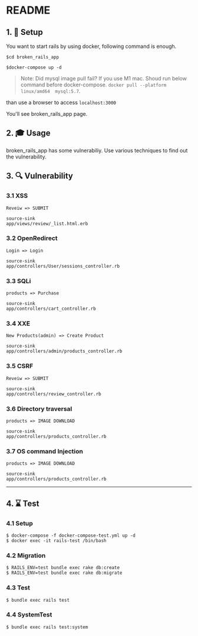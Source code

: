 # README
## 1. 🚀 Setup
You want to start rails by using docker, following command is enough.

```
$cd broken_rails_app

$docker-compose up -d
```

> Note: Did mysql image pull fail? If you use M1 mac. Shoud run below command before docker-compose.
`docker pull --platform linux/amd64  mysql:5.7`.

than use a browser to access ``localhost:3000``

You'll see broken_rails_app page.


## 2. 🎓 Usage
broken_rails_app has some vulnerabiliy. Use various techniques to find out the vulnerability.


## 3. 🔍 Vulnerability


### 3.1 XSS   
  
```
Reveiw => SUBMIT

source-sink
app/views/review/_list.html.erb
```

### 3.2 OpenRedirect  
```
Login => Login

source-sink  
app/controllers/User/sessions_controller.rb
```

### 3.3 SQLi  
```
products => Purchase

source-sink  
app/controllers/cart_controller.rb
```

### 3.4 XXE
```
New Products(admin) => Create Product

source-sink  
app/controllers/admin/products_controller.rb
```

### 3.5 CSRF    
 ```
Reveiw => SUBMIT

source-sink  
app/controllers/review_controller.rb
```

### 3.6 Directory traversal 
 ```
products => IMAGE DOWNLOAD

source-sink  
app/controllers/products_controller.rb
```

### 3.7 OS command Injection
 ```
products => IMAGE DOWNLOAD

source-sink  
app/controllers/products_controller.rb
```
___


## 4. ⌛ Test

### 4.1 Setup

```
$ docker-compose -f docker-compose-test.yml up -d
$ docker exec -it rails-test /bin/bash
```

### 4.2 Migration

```
$ RAILS_ENV=test bundle exec rake db:create
$ RAILS_ENV=test bundle exec rake db:migrate
```

### 4.3 Test

```
$ bundle exec rails test
```


### 4.4 SystemTest

```
$ bundle exec rails test:system
```
